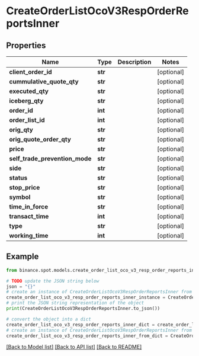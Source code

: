 # CreateOrderListOcoV3RespOrderReportsInner


## Properties

Name | Type | Description | Notes
------------ | ------------- | ------------- | -------------
**client_order_id** | **str** |  | [optional] 
**cummulative_quote_qty** | **str** |  | [optional] 
**executed_qty** | **str** |  | [optional] 
**iceberg_qty** | **str** |  | [optional] 
**order_id** | **int** |  | [optional] 
**order_list_id** | **int** |  | [optional] 
**orig_qty** | **str** |  | [optional] 
**orig_quote_order_qty** | **str** |  | [optional] 
**price** | **str** |  | [optional] 
**self_trade_prevention_mode** | **str** |  | [optional] 
**side** | **str** |  | [optional] 
**status** | **str** |  | [optional] 
**stop_price** | **str** |  | [optional] 
**symbol** | **str** |  | [optional] 
**time_in_force** | **str** |  | [optional] 
**transact_time** | **int** |  | [optional] 
**type** | **str** |  | [optional] 
**working_time** | **int** |  | [optional] 

## Example

```python
from binance.spot.models.create_order_list_oco_v3_resp_order_reports_inner import CreateOrderListOcoV3RespOrderReportsInner

# TODO update the JSON string below
json = "{}"
# create an instance of CreateOrderListOcoV3RespOrderReportsInner from a JSON string
create_order_list_oco_v3_resp_order_reports_inner_instance = CreateOrderListOcoV3RespOrderReportsInner.from_json(json)
# print the JSON string representation of the object
print(CreateOrderListOcoV3RespOrderReportsInner.to_json())

# convert the object into a dict
create_order_list_oco_v3_resp_order_reports_inner_dict = create_order_list_oco_v3_resp_order_reports_inner_instance.to_dict()
# create an instance of CreateOrderListOcoV3RespOrderReportsInner from a dict
create_order_list_oco_v3_resp_order_reports_inner_from_dict = CreateOrderListOcoV3RespOrderReportsInner.from_dict(create_order_list_oco_v3_resp_order_reports_inner_dict)
```
[[Back to Model list]](../README.md#documentation-for-models) [[Back to API list]](../README.md#documentation-for-api-endpoints) [[Back to README]](../README.md)



